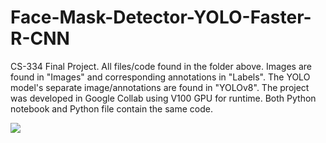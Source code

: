 # Face-Mask-Detector-YOLO-Faster-R-CNN
CS-334 Final Project. All files/code found in the folder above. Images are found in "Images" and corresponding annotations in "Labels". The YOLO model's separate image/annotations are found in "YOLOv8". The project was developed in Google Collab using V100 GPU for runtime. Both Python notebook and Python file contain the same code.

![](./Face-Mask-Detector-YOLO-Faster-R-CNN-main/YOLO-Results/Prediction-Plot-Epoch-30.PNG)
